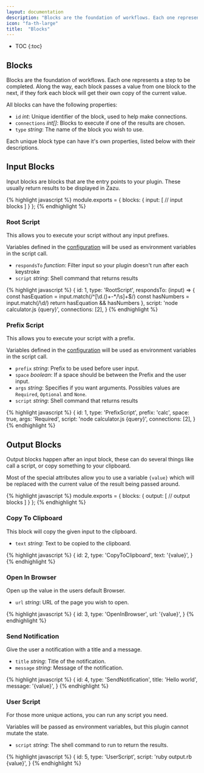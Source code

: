 ```yaml
---
layout: documentation
description: "Blocks are the foundation of workflows. Each one represents a step to be completed."
icon: "fa-th-large"
title:  "Blocks"
---
```


* TOC
{:toc}

## Blocks

Blocks are the foundation of workflows. Each one represents a step to be completed. Along the way, each block passes a value from one block to the next, if they fork each block will get their own copy of the current value.

All blocks can have the following properties:

* `id` *int*: Unique identifier of the block, used to help make connections.
* `connections` *int[]*: Blocks to execute if one of the results are chosen.
* `type` *string*: The name of the block you wish to use.

Each unique block type can have it's own properties, listed below with their
descriptions.

## Input Blocks

Input blocks are blocks that are the entry points to your plugin. These usually
return results to be displayed in Zazu.

{% highlight javascript %}
module.exports = {
  blocks: {
    input: [
      // input blocks
    ]
  }
};
{% endhighlight %}

### Root Script

This allows you to execute your script without any input prefixes.

Variables defined in the [configuration](/documentation/configuration/) will be used as
environment variables in the script call.

* `respondsTo` *function*: Filter input so your plugin doesn't run after each keystroke
* `script` *string*: Shell command that returns results

{% highlight javascript %}
{
  id: 1,
  type: 'RootScript',
  respondsTo: (input) => {
    const hasEquation = input.match(/^[\d\.\(\)\+\-*\/\s]+$/)
    const hasNumbers = input.match(/\d/)
    return hasEquation && hasNumbers
  },
  script: 'node calculator.js {query}',
  connections: [2],
}
{% endhighlight %}

### Prefix Script

This allows you to execute your script with a prefix.

Variables defined in the [configuration](/documentation/configuration/) will be used as
environment variables in the script call.

* `prefix` *string*: Prefix to be used before user input. 
* `space` *boolean*: If a space should be between the Prefix and the user input.
* `args` *string*: Specifies if you want arguments. Possibles values are `Required`, `Optional` and `None`.
* `script` *string*: Shell command that returns results

{% highlight javascript %}
{
  id: 1,
  type: 'PrefixScript',
  prefix: 'calc',
  space: true,
  args: 'Required',
  script: 'node calculator.js {query}',
  connections: [2],
}
{% endhighlight %}

## Output Blocks

Output blocks happen after an input block, these can do several things like call
a script, or copy something to your clipboard.

Most of the special attributes allow you to use a variable `{value}` which will
be replaced with the current value of the result being passed around.

{% highlight javascript %}
module.exports = {
  blocks: {
    output: [
      // output blocks
    ]
  }
};
{% endhighlight %}

### Copy To Clipboard

This block will copy the given input to the clipboard.

* `text` *string*: Text to be copied to the clipboard.

{% highlight javascript %}
{
  id: 2,
  type: 'CopyToClipboard',
  text: '{value}',
}
{% endhighlight %}

### Open In Browser

Open up the value in the users default Browser.

* `url` *string*: URL of the page you wish to open.

{% highlight javascript %}
{
  id: 3,
  type: 'OpenInBrowser',
  url: '{value}',
}
{% endhighlight %}

### Send Notification

Give the user a notification with a title and a message.

* `title` *string*: Title of the notification.
* `message` *string*: Message of the notification.

{% highlight javascript %}
{
  id: 4,
  type: 'SendNotification',
  title: 'Hello world',
  message: '{value}',
}
{% endhighlight %}

### User Script

For those more unique actions, you can run any script you need.

Variables will be passed as environment variables, but this plugin cannot mutate
the state.

* `script` *string*: The shell command to run to return the results.

{% highlight javascript %}
{
  id: 5,
  type: 'UserScript',
  script: 'ruby output.rb {value}',
}
{% endhighlight %}
